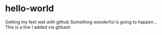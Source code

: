 # hello-world
Getting my feet wet with github
Something wonderful is going to happen...
This is a line I added via gitbash
